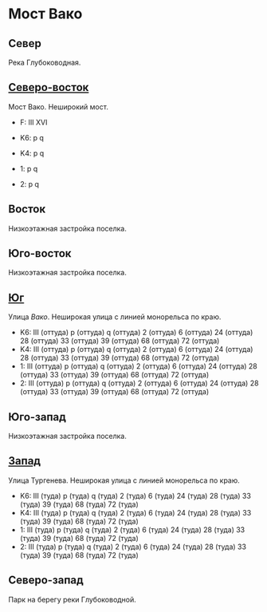 # Мост Вако

## Север

Река Глубоководная.

## [Северо-восток](./455125.md)

Мост Вако.
Неширокий мост.

* F:    III XVI

* K6:   p   q
* K4:   p   q
* 1:    p   q
* 2:    p   q

## Восток

Низкоэтажная застройка поселка.

## Юго-восток

Низкоэтажная застройка поселка.

## [Юг](./395150.md)

Улица *Вако*.
Неширокая улица с линией монорельса по краю.

* K6:   III (оттуда)
        p (оттуда)  q (оттуда)
        2 (оттуда)  6 (оттуда)  24 (оттуда) 28 (оттуда) 33 (оттуда) 39 (оттуда) 68 (оттуда) 72 (оттуда)
* K4:   III (оттуда)
        p (оттуда)  q (оттуда)
        2 (оттуда)  6 (оттуда)  24 (оттуда) 28 (оттуда) 33 (оттуда) 39 (оттуда) 68 (оттуда) 72 (оттуда)
* 1:    III (оттуда)
        p (оттуда)  q (оттуда)
        2 (оттуда)  6 (оттуда)  24 (оттуда) 28 (оттуда) 33 (оттуда) 39 (оттуда) 68 (оттуда) 72 (оттуда)
* 2:    III (оттуда)
        p (оттуда)  q (оттуда)
        2 (оттуда)  6 (оттуда)  24 (оттуда) 28 (оттуда) 33 (оттуда) 39 (оттуда) 68 (оттуда) 72 (оттуда)

## Юго-запад

Низкоэтажная застройка поселка.

## [Запад](./390140.md)

Улица Тургенева.
Неширокая улица с линией монорельса по краю.

* K6:   III (туда)
        p (туда)    q (туда)
        2 (туда)    6 (туда)    24 (туда)   28 (туда)   33 (туда)   39 (туда)   68 (туда)   72 (туда)
* K4:   III (туда)
        p (туда)    q (туда)
        2 (туда)    6 (туда)    24 (туда)   28 (туда)   33 (туда)   39 (туда)   68 (туда)   72 (туда)
* 1:    III (туда)
        p (туда)    q (туда)
        2 (туда)    6 (туда)    24 (туда)   28 (туда)   33 (туда)   39 (туда)   68 (туда)   72 (туда)
* 2:    III (туда)
        p (туда)    q (туда)
        2 (туда)    6 (туда)    24 (туда)   28 (туда)   33 (туда)   39 (туда)   68 (туда)   72 (туда)

## Северо-запад

Парк на берегу реки Глубоководной.
